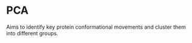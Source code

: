 # PCA

Aims to identify key protein conformational movements and cluster them into different groups. 
